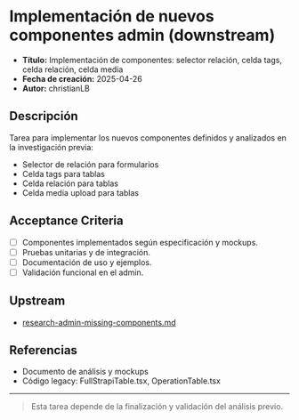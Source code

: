 # Implementación de nuevos componentes admin (downstream)

- **Título:** Implementación de componentes: selector relación, celda tags, celda relación, celda media
- **Fecha de creación:** 2025-04-26
- **Autor:** christianLB

## Descripción
Tarea para implementar los nuevos componentes definidos y analizados en la investigación previa:
- Selector de relación para formularios
- Celda tags para tablas
- Celda relación para tablas
- Celda media upload para tablas

## Acceptance Criteria
- [ ] Componentes implementados según especificación y mockups.
- [ ] Pruebas unitarias y de integración.
- [ ] Documentación de uso y ejemplos.
- [ ] Validación funcional en el admin.

## Upstream
- [research-admin-missing-components.md](../completed/research-admin-missing-components.md)

## Referencias
- Documento de análisis y mockups
- Código legacy: FullStrapiTable.tsx, OperationTable.tsx

---

> Esta tarea depende de la finalización y validación del análisis previo.
